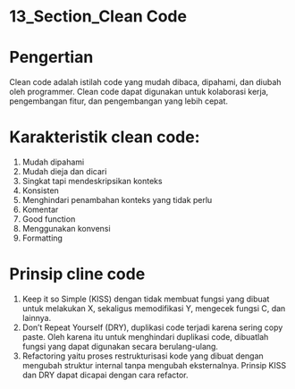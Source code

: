 # 13_Section_Clean Code
# Pengertian
Clean code adalah istilah code yang mudah dibaca, dipahami, dan diubah oleh programmer. Clean code dapat digunakan untuk kolaborasi kerja, pengembangan fitur, dan pengembangan yang lebih cepat.
# Karakteristik clean code:
1.	Mudah dipahami
2.	Mudah dieja dan dicari
3.	Singkat tapi mendeskripsikan konteks
4.	Konsisten
5.	Menghindari penambahan konteks yang tidak perlu
6.	Komentar
7.	Good function
8.	Menggunakan konvensi
9.	Formatting
# Prinsip cline code
1.	Keep it so Simple (KISS) dengan tidak membuat fungsi yang dibuat untuk melakukan X, sekaligus memodifikasi Y, mengecek fungsi C, dan lainnya.
2.	Don’t Repeat Yourself (DRY), duplikasi code terjadi karena sering copy paste. Oleh karena itu untuk menghindari duplikasi code, dibuatlah fungsi yang dapat digunakan secara berulang-ulang.
3.	Refactoring yaitu proses restrukturisasi kode yang dibuat dengan mengubah struktur internal tanpa mengubah eksternalnya. Prinsip KISS dan DRY dapat dicapai dengan cara refactor.
